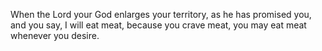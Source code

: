 When the Lord your God enlarges your territory, as he has promised you, and you say, I will eat meat, because you crave meat, you may eat meat whenever you desire.

